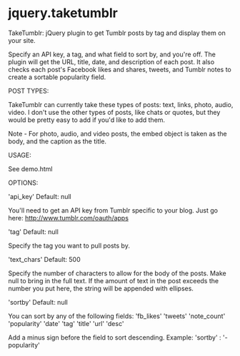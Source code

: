 jquery.taketumblr
================

TakeTumblr: jQuery plugin to get Tumblr posts by tag and display them on your site.

Specify an API key, a tag, and what field to sort by, and you're off. The plugin will get the URL, title, date, and description of each post. It also checks each post's Facebook likes and shares, tweets, and Tumblr notes to create a sortable popularity field.

POST TYPES:

TakeTumblr can currently take these types of posts: text, links, photo, audio, video. I don't use the other types of posts, like chats or quotes, but they would be pretty easy to add if you'd like to add them. 

Note - For photo, audio, and video posts, the embed object is taken as the body, and the caption as the title.

USAGE: 

See demo.html

OPTIONS:

'api_key'
Default: null

You'll need to get an API key from Tumblr specific to your blog. Just go here: 
http://www.tumblr.com/oauth/apps

'tag'
Default: null

Specify the tag you want to pull posts by. 

'text_chars'
Default: 500

Specify the number of characters to allow for the body of the posts. Make null to bring in the full text. If the amount of text in the post exceeds the number you put here, the string will be appended with ellipses. 

'sortby'
Default: null

You can sort by any of the following fields:
'fb_likes'
'tweets'
'note_count'
'popularity'
'date'
'tag'
'title'
'url'
'desc'

Add a minus sign before the field to sort descending. Example:
'sortby' : '-popularity'


